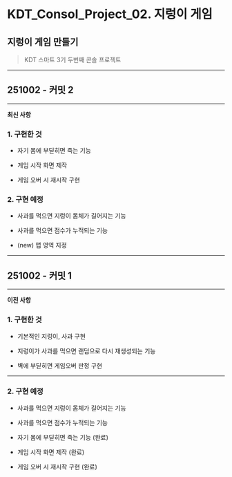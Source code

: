 # KDT_Consol_Project_02. 지렁이 게임
## 지렁이 게임 만들기
>KDT 스마트 3기 두번째 콘솔 프로젝트

---
## 251002 - 커밋 2
---

**최신 사항**


### 1. 구현한 것

- 자기 몸에 부딛히면 죽는 기능

- 게임 시작 화면 제작

- 게임 오버 시 재시작 구현


### 2. 구현 예정

- 사과를 먹으면 지렁이 몸체가 길어지는 기능

- 사과를 먹으면 점수가 누적되는 기능

- (new) 맵 영역 지정

---

## 251002 - 커밋 1

---

**이전 사항**

### 1. 구현한 것

- 기본적인 지렁이, 사과 구현
  
- 지렁이가 사과를 먹으면 랜덤으로 다시 재생성되는 기능

- 벽에 부딛히면 게임오버 판정 구현

---

### 2. 구현 예정

- 사과를 먹으면 지렁이 몸체가 길어지는 기능

- 사과를 먹으면 점수가 누적되는 기능

- 자기 몸에 부딛히면 죽는 기능 (완료)

- 게임 시작 화면 제작 (완료)

- 게임 오버 시 재시작 구현 (완료)
